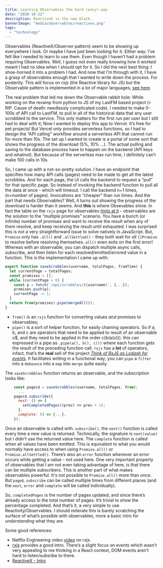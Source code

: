```yaml
---
title: Learning Observables the hard (easy) way 
date: "2020-10-22"
description: ReactiveX is the new black.
bannerImage: "media/observables/reactivex.png"
tags:
  - "technology"
---
```


Observables (ReactiveX/Observer pattern) seem to be showing up everywhere I look. Or maybe I have just been looking for it. Either way. I’ve felt like I needed to learn to use them. Even though I haven’t had a problem requiring Observables. Well, I guess not even really knowing how it worked meant I had no idea when I *should* opt for it. So I did the next best thing: I shoe-horned it into a problem I had. And now that I’m through with it, I have a grasp of observables enough that I wanted to write down the process. For posterity. This will focus on rxjs (the Reactive library for JS) but the Observable pattern is implemented in a lot of major languages, [see here](http://reactivex.io/).

The real problem that led me down the Observable rabbit hole: While working on the revamp from python to JS of my LastFM based project (💀 RIP. Cause of death: needlessly complicated code). I needed to make 0-100s of API call to LastFM, to pull in all of the historical data that any user scrobbled to the service. This only matters for the first run per user but I still had to deal with it; Now I wanted to deploy this app to Vercel. It’s free for pet projects! But Vercel only provides serverless functions, so I had to design the “API calling” workflow around a serverless API that cannot run for more than 10s. The set up I wanted to create is a portal of some sort that shows the progress of the download (5%, 10% ...). The actual pulling and saving to the database process have to happen on the backend (API keys and whatnot). But because of the serverless max run time, I definitely can’t make 100 calls in 10s.

So, I came up with a not-so-pretty solution. I have an endpoint that specifies how many API calls (pages) need to be made to get all the latest scrobbles. And for each page, the UI calls the backend to request a “pull” for that specific page. So instead of invoking the backend function to pull all the data at once - which will timeout. I call the backend n+1 times, (n=number of pages). Invocations are “cheaper” than run times. And the part that needs Observables? Well, it turns out showing the progress of the download is harder than it seems. 
And **this** is where Obsevables shine. In fact the table on the `rxjs`  page for observables [hints at it](https://rxjs-dev.firebaseapp.com/guide/observable) - observables are the solution to the “multiple promises” scenario. You have a bunch (or infinite) number of promises and want to receive the result when any of them resolve, and keep receiving the result until exhausted.
I was surprised this is not a very straightforward issue to solve natively in JavaScript. But, `Promise` only has `.all()` and `.allSettled()`  - they both wait for  *all* `[]Promise` to resolve before resolving themselves.  `all()` even exits on the first error!
Whereas with an observable, you can dispatch multiple async calls, subscribe, and then listen for each resolved/emitted/errored value in a function.
This is the implementation I came up with: 
```javascript
export function saveScrobbles(username, totalPages, fromTime) {
  let currentPage = totalPages;
  const promises = [];
  while (currentPage > 0) {
    const p = fetch(`/api/scrobbles/${username}`, {...});
    promises.push(p);
    currentPage -= 1;
  }
  return from(promises).pipe(mergeAll());
}
```

- `from()` is an `rxjs` function for converting values *and* promises to observables;
- `pipe()` is a sort of helper function, for easily chaining operators. So if a, b, and c are operators that need to be applied to result of an observable o$, and they need to be applied in the order  c(b(a(x))). this can expressed in a pipe as  `.pipe(a(), b(), c())` where each function gets the result of the preceding function call. `rxjs` has a **lot** of operators, infact, that’s the **real** sell of the project  *[Think of RxJS as Lodash for events](https://rxjs-dev.firebaseapp.com/guide/overview)*. It facilitates writing in a functional way; you can `pipe` a `filter` into a `debounce` into a `map` into `merge` quite easily.

The `saveScrobbles` function returns an observable, and the subscription looks like:
```javascript
    const pages$ = saveScrobbles(username, totalPages, from);
	  ...
    pages$.subscribe({
      next: () => {
        setCompletedPages((prev) => prev + 1);
      },
      complete: () => {...},
    });
```

Once an observable is called with`.subscribe()`, the `next()` function is called every time a new value is returned. Technically, the signature is `next(value)` but I didn't use the returned value here.
The `complete` function is called when all values have been emitted. This is equivalent to what you would normally have access to when using `Promise.all()` or `Promise.allSettled()`. 
There’s also an `error` function whenever an error occurs while getting a value - not used here.
One very important property of observables that I am not even taking advantage of here, is that there can be multiple subscribers. This is another part of what makes observables powerful. It's not possible to `Promise.all()` more than once. But `page$.subscribe` can be called multiple times from different places (and the `next`, `error` and `complete`  will be called individually).

So, `completedPages` is the number of pages updated, and since there’s already access to the total number of pages. It’s trivial to show the percentage completed.
And that’s it, a very simple to use Reactivity/Observables.
I should reiterate this is barely scratching the surface of what’s possible with observables, more a basic intro for *understanding* what they are.

Some good references:
- Netflix Engineering video [video](https://www.youtube.com/watch?v=AslncyG8whg) on rxjs.
- [rxjs](https://rxjs-dev.firebaseapp.com/guide/overview) provides a good intro. There’s a slight focus on events which wasn’t very appealing to me thinking in a React context, DOM events aren’t hard to listen/subsribe to there. 
- [ReactiveX - Intro](http://reactivex.io/intro.html)